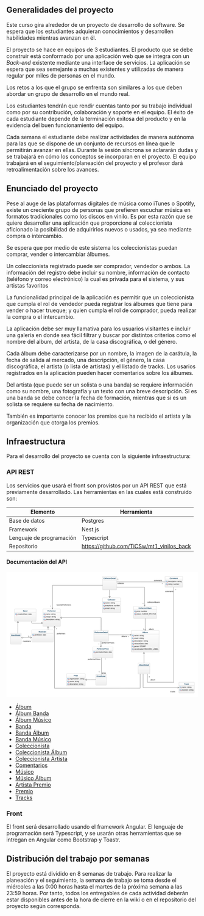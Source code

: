 ## Generalidades del proyecto

Este curso gira alrededor de un proyecto de desarrollo de software. Se espera que los estudiantes adquieran conocimientos y desarrollen habilidades mientras avanzan en él.

El proyecto se hace en equipos de 3 estudiantes. El producto que se debe construir está conformado por una aplicación web que se integra con un _Back-end_ existente mediante una interface de servicios. La aplicación se espera que sea semejante a muchas existentes y utilizadas de manera regular por miles de personas en el mundo.

Los retos a los que el grupo se enfrenta son similares a los que deben abordar un grupo de desarrollo en el mundo real.

Los estudiantes tendrán que rendir cuentas tanto por su trabajo individual como por su contribución, colaboración y soporte en el equipo. El éxito de cada estudiante depende de la terminación exitosa del producto y en la evidencia del buen funcionamiento del equipo.

Cada semana el estudiante debe realizar actividades de manera autónoma para las que se dispone de un conjunto de recursos en línea que le permitirán avanzar en ellas. Durante la sesión síncrona se aclararán dudas y se trabajará en cómo los conceptos se incorporan en el proyecto. El equipo trabajará en el seguimiento/planeación del proyecto y el profesor dará retroalimentación sobre los avances.

## Enunciado del proyecto

Pese al auge de las plataformas digitales de música como iTunes o Spotify, existe un creciente grupo de personas que prefieren escuchar música en formatos tradicionales como los discos en vinilo. Es por esta razón que se quiere desarrollar una aplicación que proporcione al coleccionista aficionado la posibilidad de adquirirlos nuevos o usados, ya sea mediante compra o intercambio.

Se espera que por medio de este sistema los coleccionistas puedan comprar, vender o intercambiar álbumes.

Un coleccionista registrado puede ser comprador, vendedor o ambos. La información del registro debe incluir su nombre, información de contacto (teléfono y correo electrónico) la cual es privada para el sistema, y sus artistas favoritos

La funcionalidad principal de la aplicación es permitir que un coleccionista que cumpla el rol de vendedor pueda registrar los álbumes que tiene para vender o hacer trueque; y quien cumpla el rol de comprador, pueda realizar la compra o el intercambio.

La aplicación debe ser muy llamativa para los usuarios visitantes e incluir una galería en donde sea fácil filtrar y buscar por distintos criterios como el nombre del album, del artista, de la casa discográfica, o del género.

Cada álbum debe caracterizarse por un nombre, la imagen de la carátula, la fecha de salida al mercado, una descripción, el género, la casa discográfica, el artista (o lista de artistas) y el listado de tracks. Los usarios registrados en la aplicación pueden hacer comentarios sobre los álbumes.

Del artista (que puede ser un solista o una banda) se requiere información como su nombre, una fotografía y un texto con una breve descripción. Si es una banda se debe concer la fecha de formación, mientras que si es un solista se requiere su fecha de nacimiento.

También es importante conocer los premios que ha recibido el artista y la organización que otorga los premios.

## Infraestructura

Para el desarrollo del proyecto se cuenta con la siguiente infraestructura:

### API REST

Los servicios que usará el front son provistos por un API REST que está previamente desarrollado. Las herramientas en las cuales está construido son:

| Elemento                 | Herramienta                               |
| ------------------------ | ----------------------------------------- |
| Base de datos            | Postgres                                  |
| Framework                | Nest.js                                   |
| Lenguaje de programación | Typescript                                |
| Repositorio              | https://github.com/TiCSw/mt1_vinilos_back |

#### Documentación del API

![](./assets/images/DTOModel.png)

- [Álbum](https://documenter.getpostman.com/view/8840688/SzmZd1L6)
- [Álbum Banda](https://documenter.getpostman.com/view/8840688/SzmZd1QV)
- [Álbum Músico](https://documenter.getpostman.com/view/8840688/SzmZd1QW)
- [Banda](https://documenter.getpostman.com/view/8840688/SzmZd1Us)
- [Banda Álbum](https://documenter.getpostman.com/view/8840688/SzmZd1Ut)
- [Banda Músico](https://documenter.getpostman.com/view/8840688/SzmZd1Uu)
- [Coleccionista](https://documenter.getpostman.com/view/8840688/SzmZd1Ux)
- [Coleccionista Álbum](https://documenter.getpostman.com/view/8840688/SzmZd1Uy)
- [Coleccionista Artista](https://documenter.getpostman.com/view/8840688/SzmZd1Uz)
- [Comentarios](https://documenter.getpostman.com/view/8840688/SzmZd1V1)
- [Músico](https://documenter.getpostman.com/view/8840688/SzmZd1ZH)
- [Músico Álbum](https://documenter.getpostman.com/view/8840688/SzmZd1ZK)
- [Artista Premio](https://documenter.getpostman.com/view/8840688/SzmZd1ZL)
- [Premio](https://documenter.getpostman.com/view/8840688/SzmZd1ZM)
- [Tracks](https://documenter.getpostman.com/view/8840688/SzmZd1ZN)

### Front

El front será desarrollado usando el framework Angular. El lenguaje de programación será Typescript, y se usarán otras herramientas que se intregan en Angular como Bootstrap y Toastr.

## Distribución del trabajo por semanas

El proyecto está dividido en 8 semanas de trabajo. Para realizar la planeación y el seguimiento, la semana de trabajo se toma desde el miércoles a las 0:00 horas hasta el martes de la próxima semana a las 23:59 horas. Por tanto, todos los entregables de cada actividad deberán estar disponibles antes de la hora de cierre en la wiki o en el repositorio del proyecto según corresponda.
